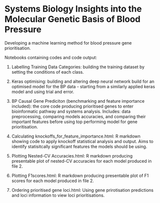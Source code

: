 # Systems Biology Insights into the Molecular Genetic Basis of Blood Pressure
Developing a machine learning method for blood pressure gene prioritisation.

Notebooks containing codes and code output:

1. Labelling Training Data Categories: building the training dataset by setting the conditions of each class.

2. Keras optimising: building and altering deep neural network build for an optimised model for the BP data - starting from a similarly applied keras model and using trial and error.

3. BP Causal Gene Prediciton (benchmarking and feature importance included): the core code producing prioritised genes to enter bioinformatic pathway and systems analysis. Includes: data preprocessing, comparing models accuracies, and comparing their important features before using top performing model for gene prioritisation.

4. Calculating knockoffs_for_feature_importance.html: R markdown showing code to apply knockoff statistical analysis and output. Aims to identify statisitcally significant features the models should be using.

5. Plotting Nested-CV Accuracies.html: R markdown producing presentable plot of nested-CV accuracies for each model produced in file 2.

6. Plotting F1scores.html: R markdown producing presentable plot of F1 scores for each model produced in file 2.

7. Ordering prioritised gene loci.html: Using gene prirotisation predictions and loci information to view loci prioritisations.

